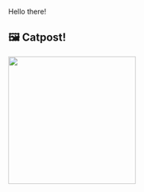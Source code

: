 Hello there!



## 🖼️ Catpost!

<sub>
    <img src="https://cdn2.thecatapi.com/images/EuzgQMCNM.jpg" height="256">
</sub>

